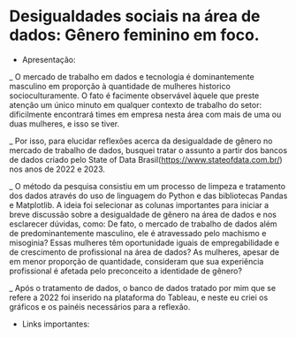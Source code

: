 # Desigualdades sociais na área de dados: Gênero feminino em foco.

* Apresentação:

_ O mercado de trabalho em dados e tecnologia é dominantemente masculino em proporção à quantidade de mulheres historico socioculturamente. O fato é facimente observável àquele que preste atenção um único minuto em qualquer contexto de trabalho do setor: dificilmente encontrará times em empresa nesta área com mais de uma ou duas mulheres, e isso se tiver. 

_ Por isso, para elucidar reflexões acerca da desigualdade de gênero no mercado de trabalho de dados, busquei tratar o assunto a partir dos bancos de dados criado pelo State of Data Brasil(https://www.stateofdata.com.br/) nos anos de 2022 e 2023.  

_ O método da pesquisa consistiu em um processo de limpeza e tratamento dos dados através do uso de linguagem do Python e das bibliotecas Pandas e  Matplotlib. A ideia foi selecionar as colunas importantes para iniciar a breve discussão sobre a desigualdade de gênero na área de dados e nos esclarecer dúvidas, como: De fato, o mercado de trabalho de dados além de predominantemente masculino, ele é atravessado pelo machismo e misoginia? Essas mulheres têm oportunidade iguais de empregabilidade e de crescimento de profissional na área de dados? As mulheres, apesar de em menor proporção de quantidade, consideram que sua experiência profissional é afetada pelo preconceito a identidade de gênero?

_ Após o tratamento de dados, o banco de dados tratado por mim que se refere a 2022 foi inserido na plataforma do Tableau, e neste eu criei os gráficos e os painéis necessários para a reflexão.

* Links importantes: 